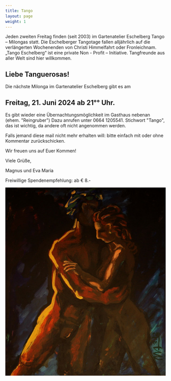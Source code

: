 ```yaml
---
title: Tango
layout: page
weight: 1
---
```


Jeden zweiten Freitag finden (seit 2003) im Gartenatelier Eschelberg Tango – Milongas statt. Die Eschelberger Tangotage fallen alljährlich auf die verlängerten Wochenenden von Christi Himmelfahrt oder Fronleichnam.  
„Tango Eschelberg“ ist eine private Non - Profit – Initiative. Tangfreunde aus aller Welt sind hier willkommen.


## Liebe Tanguerosas!

Die nächste Milonga im Gartenatelier Eschelberg gibt es am 

## Freitag, 21. Juni 2024  ab 21°° Uhr. 


Es gibt wieder eine Übernachtungsmöglichkeit im Gasthaus nebenan (ehem. "Reingruber") Dazu anrufen unter 0664 1205541. Stichwort "Tango", das ist wichtig, da andere oft nicht angenommen werden.

Falls jemand diese mail nicht mehr erhalten will: bitte einfach mit oder ohne Kommentar zurückschicken.


Wir freuen uns auf Euer Kommen! 

Viele Grüße,

Magnus und Eva Maria

Freiwillige Spendenempfehlung: ab € 8.- 



![Titel](/files/tango/TB12_248.jpg)


